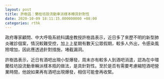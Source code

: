 ```yaml
---
layout: post
title: 許樹昌：蘭桂坊設流動車派樣本樽具針對性
date: 2020-10-09 18:11:15.000000000 +08:00
categories: rthk
---
```


政府專家顧問、中大呼吸系統科講座教授許樹昌表示，近日多了來歷不明的新型肺炎確診個案，情況較難受控，加上上星期有數天公眾假期，較多人外出，令感染風險增加，因此應透過針對措施，堵截漏洞。

許樹昌表示，近日有酒吧出現小型爆發，周末亦有較多人到酒吧消遣，認為在中環蘭桂坊設流動車輛派樣本瓶的做法，是具針對性。至於是否有需要考慮縮短酒吧營業時間，他說如果再有酒吧出現爆發，相信可能會再收緊。
